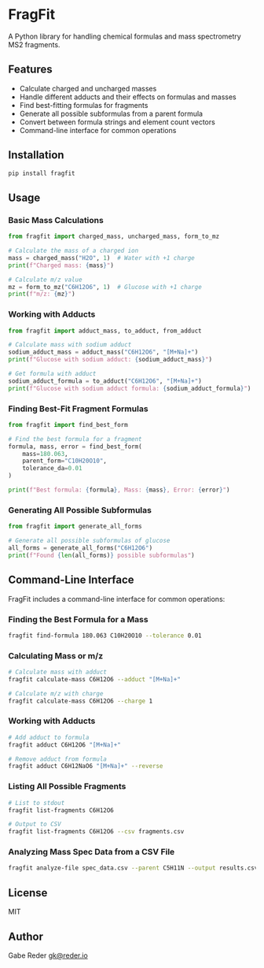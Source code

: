 # FragFit

A Python library for handling chemical formulas and mass spectrometry MS2 fragments.

## Features

- Calculate charged and uncharged masses
- Handle different adducts and their effects on formulas and masses
- Find best-fitting formulas for fragments
- Generate all possible subformulas from a parent formula
- Convert between formula strings and element count vectors
- Command-line interface for common operations

## Installation

```bash
pip install fragfit
```

## Usage

### Basic Mass Calculations

```python
from fragfit import charged_mass, uncharged_mass, form_to_mz

# Calculate the mass of a charged ion
mass = charged_mass("H2O", 1)  # Water with +1 charge
print(f"Charged mass: {mass}")

# Calculate m/z value
mz = form_to_mz("C6H12O6", 1)  # Glucose with +1 charge
print(f"m/z: {mz}")
```

### Working with Adducts

```python
from fragfit import adduct_mass, to_adduct, from_adduct

# Calculate mass with sodium adduct
sodium_adduct_mass = adduct_mass("C6H12O6", "[M+Na]+")
print(f"Glucose with sodium adduct: {sodium_adduct_mass}")

# Get formula with adduct
sodium_adduct_formula = to_adduct("C6H12O6", "[M+Na]+")
print(f"Glucose with sodium adduct formula: {sodium_adduct_formula}")
```

### Finding Best-Fit Fragment Formulas

```python
from fragfit import find_best_form

# Find the best formula for a fragment
formula, mass, error = find_best_form(
    mass=180.063,
    parent_form="C10H20O10", 
    tolerance_da=0.01
)

print(f"Best formula: {formula}, Mass: {mass}, Error: {error}")
```

### Generating All Possible Subformulas

```python
from fragfit import generate_all_forms

# Generate all possible subformulas of glucose
all_forms = generate_all_forms("C6H12O6")
print(f"Found {len(all_forms)} possible subformulas")
```

## Command-Line Interface

FragFit includes a command-line interface for common operations:

### Finding the Best Formula for a Mass

```bash
fragfit find-formula 180.063 C10H20O10 --tolerance 0.01
```

### Calculating Mass or m/z

```bash
# Calculate mass with adduct
fragfit calculate-mass C6H12O6 --adduct "[M+Na]+"

# Calculate m/z with charge
fragfit calculate-mass C6H12O6 --charge 1
```

### Working with Adducts

```bash
# Add adduct to formula
fragfit adduct C6H12O6 "[M+Na]+"

# Remove adduct from formula
fragfit adduct C6H12NaO6 "[M+Na]+" --reverse
```

### Listing All Possible Fragments

```bash
# List to stdout
fragfit list-fragments C6H12O6

# Output to CSV
fragfit list-fragments C6H12O6 --csv fragments.csv
```

### Analyzing Mass Spec Data from a CSV File

```bash
fragfit analyze-file spec_data.csv --parent C5H11N --output results.csv
```

## License

MIT

## Author

Gabe Reder <gk@reder.io> 